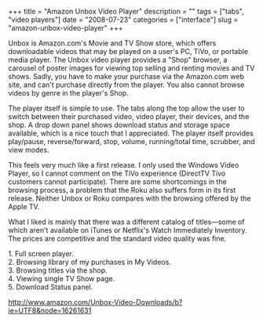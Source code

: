 +++
title = "Amazon Unbox Video Player"
description = ""
tags = ["tabs", "video players"]
date = "2008-07-23"
categories = ["interface"]
slug = "amazon-unbox-video-player"
+++


<p>Unbox is Amazon.com's Movie and TV Show store, which offers downloadable videos that may be played on a user's PC, TiVo, or portable media player. The Unbox video player provides a "Shop" browser, a carousel of poster images for viewing top selling and renting movies and TV shows. Sadly, you have to make your purchase via the Amazon.com web site, and can't purchase directly from the player. You also cannot browse videos by genre in the player's Shop.</p>
<p>The player itself is simple to use. The tabs along the top allow the user to switch between their purchased video, video player, their devices, and the shop. A drop down panel shows download status and storage space available, which is a nice touch that I appreciated. The player itself provides play/pause, reverse/forward, stop, volume, running/total time, scrubber, and view modes.</p>
<p>This feels very much like a first release. I only used the Windows Video Player, so I cannot comment on the TiVo experience (DirectTV Tivo customers cannot participate). There are some shortcomings in the browsing process, a problem that the Roku also suffers form in its first release. Neither Unbox or Roku compares with the browsing offered by the Apple TV. </p>
<p>What I liked is mainly that there was a different catalog of titles&#8212;some of which aren't available on iTunes or Netflix's Watch Immediately Inventory. The prices are competitive and the standard video quality was fine.</p>
<div id="screens-full" class="clear"><div class="caption">1. Full screen player.</div><div class="fullimg clear"><a href="//media.konigi.com/interface/amazon-unbox-video-player-1.png" class="group" rel="group" title="1. Full screen player."><img src="//media.konigi.com/interface/amazon-unbox-video-player-1.png" alt="" class="img-responsive"></a></div></div><div id="screens-full" class="clear"><div class="caption">2. Browsing library of my purchases in My Videos.</div><div class="fullimg clear"><a href="//media.konigi.com/interface/amazon-unbox-video-player-2.png" class="group" rel="group" title="2. Browsing library of my purchases in My Videos."><img src="//media.konigi.com/interface/amazon-unbox-video-player-2.png" alt="" class="img-responsive"></a></div></div><div id="screens-full" class="clear"><div class="caption">3. Browsing titles via the shop.</div><div class="fullimg clear"><a href="//media.konigi.com/interface/amazon-unbox-video-player-3.png" class="group" rel="group" title="3. Browsing titles via the shop."><img src="//media.konigi.com/interface/amazon-unbox-video-player-3.png" alt="" class="img-responsive"></a></div></div><div id="screens-full" class="clear"><div class="caption">4. Viewing single TV Show page.</div><div class="fullimg clear"><a href="//media.konigi.com/interface/amazon-unbox-video-player-4.png" class="group" rel="group" title="4. Viewing single TV Show page."><img src="//media.konigi.com/interface/amazon-unbox-video-player-4.png" alt="" class="img-responsive"></a></div></div><div id="screens-full" class="clear"><div class="caption">5. Download Status panel.</div><div class="fullimg clear"><a href="//media.konigi.com/interface/amazon-unbox-video-player-5.png" class="group" rel="group" title="5. Download Status panel."><img src="//media.konigi.com/interface/amazon-unbox-video-player-5.png" alt="" class="img-responsive"></a></div></div>        
<p><a href="http://www.amazon.com/Unbox-Video-Downloads/b?ie=UTF8&amp;node=16261631">http://www.amazon.com/Unbox-Video-Downloads/b?ie=UTF8&node=16261631</a></p>

